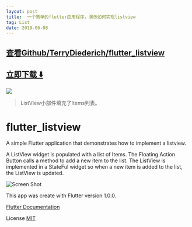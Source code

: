 ```yaml
---
layout: post
title:  一个简单的flutter应用程序，演示如何实现listview
tag: List
date: 2019-06-08
---
```


 

## [查看Github/TerryDiederich/flutter_listview](http://github.com/TerryDiederich/flutter_listview)
## [立即下载 ️⬇️ ](https://codeload.github.com/TerryDiederich/flutter_listview/zip/master) 


 
![](https://flutterawesome.com/content/images/2019/02/flutter_listview.png)
 
>
> ListView小部件填充了Items列表。
>

 
# flutter_listview

A simple Flutter application that demonstrates how to implement a listview.

A ListView widget is populated with a list of Items. The Floating Action Button calls a method to add a new item to the list. The ListView is implemented in a StateFul widget so when a new item is added to the list, the ListView is updated.

![Screen Shot](/docs/images/ScreenShot.png?raw=true "Screen Shot")

This app was create with Flutter version 1.0.0.

[Flutter Documentation](https://flutter.io/docs)

License [MIT](LICENSE.txt)


